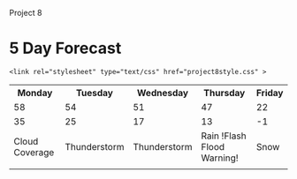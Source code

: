 Project 8 <!DOCTYPE html>

<html>
<head>  <h1> 5 Day Forecast </h1> 

    <link rel="stylesheet" type="text/css" href="project8style.css" >

</head>

<body> 
<table style="width:100%">



<tr>
  <th> Monday </th>
  <th> Tuesday </th>
  <th> Wednesday </th>
  <th> Thursday </th>
  <th> Friday </th>
</tr>



<tr>
  <td> 58 </td>
  <td> 54 </td>
  <td> 51 </td>
  <td> 47 </td>
  <td> 22 </td>
</tr>



<tr>
  <td> 35 </td>
  <td> 25 </td>
  <td> 17 </td>
  <td> 13 </td>
  <td> -1 </td>
</tr>



<tr>
  <td> Cloud Coverage </td>
  <td> Thunderstorm </td>
  <td> Thunderstorm </td>
  <td> Rain !Flash Flood Warning! </td>
  <td> Snow </td>
</tr>



<tr>
  <td>  <img>   </td>
  <td>  <img>   </td>
  <td>  <img>   </td>
  <td>  <img>   </td>
  <td>  <img>   </td>
</tr>

</table>

</body>

</html>

